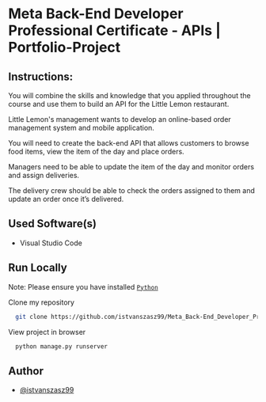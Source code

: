 # Meta Back-End Developer Professional Certificate - APIs | Portfolio-Project

## Instructions:

You will combine the skills and knowledge that you applied throughout the course and use them to build an API for the Little Lemon restaurant.

Little Lemon's management wants to develop an online-based order management system and mobile application.

You will need to create the back-end API that allows customers to browse food items, view the item of the day and place orders.

Managers need to be able to update the item of the day and monitor orders and assign deliveries.

The delivery crew should be able to check the orders assigned to them and update an order once it’s delivered.

## Used Software(s)
- Visual Studio Code

## Run Locally

Note: Please ensure you have installed <code><a href="https://www.python.org/downloads/">Python</a></code>

Clone my repository
```bash
  git clone https://github.com/istvanszasz99/Meta_Back-End_Developer_Professional_Certificate_APIs_Portfolio_Project.git
```

View project in browser
```bash
  python manage.py runserver
```

## Author
- [@istvanszasz99](https://www.github.com/istvanszasz99)
